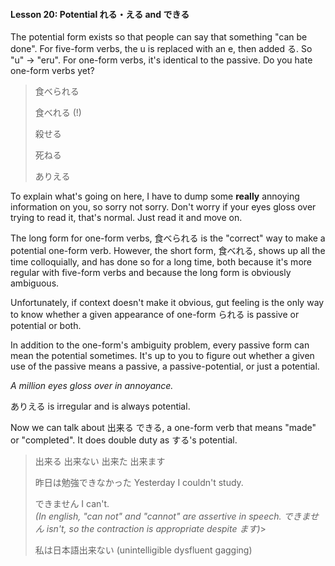 #### Lesson 20: Potential れる・える and できる


The potential form exists so that people can say that something "can be done". For five-form verbs, the u is replaced with an e, then added る. So "u" -> "eru". For one-form verbs, it's identical to the passive. Do you hate one-form verbs yet?


> 食べられる  
> > 食べれる (!)  
> > 殺せる  
> > 死ねる  
> > ありえる

To explain what's going on here, I have to dump some **really** annoying information on you, so sorry not sorry. Don't worry if your eyes gloss over trying to read it, that's normal. Just read it and move on.


The long form for one-form verbs, 食べられる is the "correct" way to make a potential one-form verb. However, the short form, 食べれる, shows up all the time colloquially, and has done so for a long time, both because it's more regular with five-form verbs and because the long form is obviously ambiguous.


Unfortunately, if context doesn't make it obvious, gut feeling is the only way to know whether a given appearance of one-form られる is passive or potential or both.


In addition to the one-form's ambiguity problem, every passive form can mean the potential sometimes. It's up to you to figure out whether a given use of the passive means a passive, a passive-potential, or just a potential.


*A million eyes gloss over in annoyance.*


ありえる is irregular and is always potential.


Now we can talk about 出来る できる, a one-form verb that means "made" or "completed". It does double duty as する's potential.


> 出来る 出来ない 出来た 出来ます  
>   
> > 昨日は勉強できなかった Yesterday I couldn't study.  
>   
> > できません I can't.  
> *(In english, "can not" and "cannot" are assertive in speech. できません isn't, so the contraction is appropriate despite ます)*> > > 私は日本語出来ない (unintelligible dysfluent gagging)

